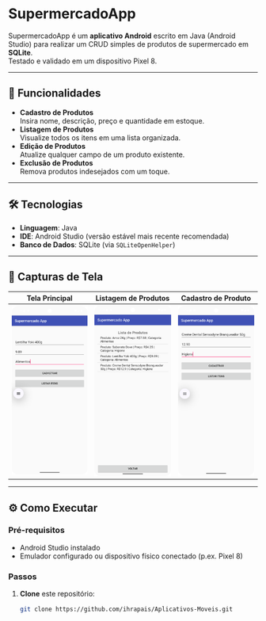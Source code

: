 # SupermercadoApp

SupermercadoApp é um **aplicativo Android** escrito em Java (Android Studio) para realizar um CRUD simples de produtos de supermercado em **SQLite**.  
Testado e validado em um dispositivo Pixel 8.

---

## 🚀 Funcionalidades

- **Cadastro de Produtos**  
  Insira nome, descrição, preço e quantidade em estoque.  
- **Listagem de Produtos**  
  Visualize todos os itens em uma lista organizada.  
- **Edição de Produtos**  
  Atualize qualquer campo de um produto existente.  
- **Exclusão de Produtos**  
  Remova produtos indesejados com um toque.

---

## 🛠 Tecnologias

- **Linguagem**: Java  
- **IDE**: Android Studio (versão estável mais recente recomendada)  
- **Banco de Dados**: SQLite (via `SQLiteOpenHelper`)  

---

## 📸 Capturas de Tela

| Tela Principal               | Listagem de Produtos          | Cadastro de Produto                  |
|:----------------------------:|:-----------------------------:|:-------------------------------------:|
| ![Main](/Aula%2010%20-SupermercadoApp/Screenshot_Main.png) | ![Listar](/Aula%2010%20-SupermercadoApp/Print_Listar_Produtos.png) | ![Cadastro](/Aula%2010%20-SupermercadoApp/Print_Cadastro_Creme_Dental.png) |

---

## ⚙️ Como Executar

### Pré-requisitos

- Android Studio instalado  
- Emulador configurado ou dispositivo físico conectado (p.ex. Pixel 8)

### Passos

1. **Clone** este repositório:  
   ```bash
   git clone https://github.com/ihrapais/Aplicativos-Moveis.git
